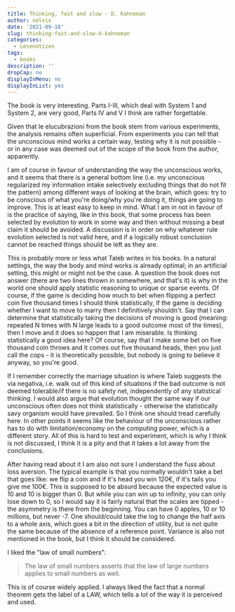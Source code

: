 ```yaml
---
title: Thinking, fast and slow - D. Kahneman
author: nelvis
date: '2021-09-18'
slug: thinking-fast-and-slow-d-kahneman
categories:
  - Lesenotizen
tags:
  - books
description: ''
dropCap: no
displayInMenu: no
displayInList: yes
---
```


The book is very interesting. Parts I-III, which deal with System 1 and System 2, are very good, Parts IV and V I think are rather forgettable.

Given that le elucubrazioni from the book stem from various experiments, the analysis remains often superficial. From experiments you can tell that the unconscious mind works a certain way, testing why it is not possible - or in any case was deemed out of the scope of the book from the author, apparently.

I am of course in favour of understanding the way the unconscious works, and it seems that there is a general bottom line (i.e. my unconscious regularized my information intake selectively excluding things that do not fit the pattern) among different ways of looking at the brain, which goes: try to be conscious of what you're doing/why you're doing it, things are going to improve. This is at least easy to keep in mind. What I am in not in favour of is the practice of saying, like in this book, that some process has been selected by evolution to work in some way and then without missing a beat claim it should be avoided. A discussion is in order on why whatever rule evolution selected is not valid here, and if a logically robust conclusion cannot be reached things should be left as they are.

This is probably more or less what Taleb writes in his books. In a natural settings, the way the body and mind works is already optimal; in an artificial setting, this might or might not be the case. A question the book does not answer (there are two lines thrown in somewhere, and that's it) is why in the world one should apply statistic reasoning to unique or sparse events. Of course, if the game is deciding how much to bet when flipping a perfect coin five thousand times I should think statistically, if the game is deciding whether I want to move to marry then I definitively shouldn't. Say that I can determine that statistically taking the decisions of moving is good (meaning: repeated N times with N large leads to a good outcome most of the times), then I move and it does so happen that I am miserable. Is thinking statistically a good idea here? Of course, say that I make some bet on five thousand coin throws and it comes out five thousand heads, then you just call the cops - it is theoretically possible, but nobody is going to believe it anyway, so you're good.

If I remember correctly the marriage situation is where Taleb suggests the via negativa, i.e. walk out of this kind of situations if the bad outcome is not deemed tolerable/if there is no safety net, independently of any statistical thinking. I would also argue that evolution thought the same way if our unconscious often does not think statistically - otherwise the statistically savy organism would have prevailed. So I think one should tread carefully here. In other points it seems like the behaviour of the unconscious rather has to do with limitation/economy on the computing power, which is a different story. All of this is hard to test and experiment, which is why I think is not discussed, I think it is a pity and that it takes a lot away from the conclusions.

After having read about it I am also not sure I understand the fuss about loss aversion. The typical example is that you normally wouldn't take a bet that goes like: we flip a coin and if it's head you win 120€, if it's tails you give me 100€. This is supposed to be absurd because the expected value is 10 and 10 is bigger than 0. But while you can win up to infinity, you can only lose down to 0, so I would say it is fairly natural that the scales are tipped - the asymmetry is there from the beginning. You can have 0 apples, 10 or 10 millions, but never -7. One should/could take the log to change the half axis to a whole axis, which goes a bit in the direction of utility, but is not quite the same because of the absence of a reference point. Variance is also not mentioned in the book, but I think it should be considered.

I liked the "law of small numbers":
> The law of small numbers asserts that the law of large numbers applies to small numbers as well.

This is of course widely applied. I always liked the fact that a normal theorem gets the label of a LAW, which tells a lot of the way it is perceived and used.
